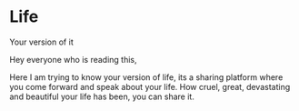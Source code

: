# Life
Your version of it

Hey everyone who is reading this,

Here I am trying to know your version of life, its a sharing platform where you come forward and speak about your life. How cruel, great, devastating and beautiful your life has been, you can share it.
